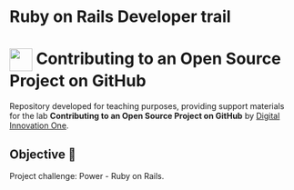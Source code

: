 # Ruby on Rails Developer trail
<h1>
    <a href="https://www.dio.me/">
     <img align="center" width="40px" src="https://hermes.digitalinnovation.one/assets/diome/logo-minimized.png"></a>
    <span> Contributing to an Open Source Project on GitHub </span>
</h1>

Repository developed for teaching purposes, providing support materials for the lab **Contributing to an Open Source Project on GitHub** by [Digital Innovation One](https://www.dio.me/).

## Objective 🎯
Project challenge: Power - Ruby on Rails.
